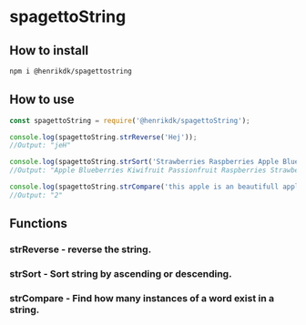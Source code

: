 # spagettoString

## How to install
```bash
npm i @henrikdk/spagettostring
````

## How to use
```javascript
const spagettoString = require('@henrikdk/spagettoString');

console.log(spagettoString.strReverse('Hej'));
//Output: "jeH"

console.log(spagettoString.strSort('Strawberries Raspberries Apple Blueberries Kiwifruit Passionfruit', "asc"));
//Output: "Apple Blueberries Kiwifruit Passionfruit Raspberries Strawberries"

console.log(spagettoString.strCompare('this apple is an beautifull apple', "apple"));
//Output: "2"
```

## Functions
### strReverse - reverse the string.
### strSort - Sort string by ascending or descending.
### strCompare - Find how many instances of a word exist in a string.